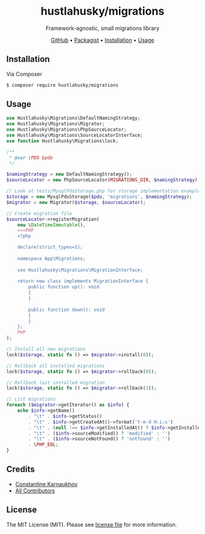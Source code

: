 <div align="center">

# hustlahusky/migrations

Framework-agnostic, small migrations library

[GitHub][link-github] •
[Packagist][link-packagist] •
[Installation](#installation) •
[Usage](#usage)

</div>

## Installation

Via Composer

```bash
$ composer require hustlahusky/migrations
```

## Usage

```php
use Hustlahusky\Migrations\DefaultNamingStrategy;
use Hustlahusky\Migrations\Migrator;
use Hustlahusky\Migrations\PhpSourceLocator;
use Hustlahusky\Migrations\SourceLocatorInterface;
use function Hustlahusky\Migrations\lock;

/**
 * @var \PDO $pdo
 */

$namingStrategy = new DefaultNamingStrategy();
$sourceLocator = new PhpSourceLocator(MIGRATIONS_DIR, $namingStrategy);

// Look at tests/MysqlPdoStorage.php for storage implementation example
$storage = new MysqlPdoStorage($pdo, 'migrations', $namingStrategy);
$migrator = new Migrator($storage, $sourceLocator);

// Create migration file
$sourceLocator->registerMigration(
    new \DateTimeImmutable(),
    <<<PHP
    <?php

    declare(strict_types=1);
    
    namespace App\Migrations;
    
    use Hustlahusky\Migrations\MigrationInterface;
    
    return new class implements MigrationInterface {
        public function up(): void
        {
        }
        
        public function down(): void
        {
        }
    };
    PHP
);

// Install all new migrations
lock($storage, static fn () => $migrator->install(0));

// Rollback all installed migrations
lock($storage, static fn () => $migrator->rollback(0));

// Rollback last installed migration
lock($storage, static fn () => $migrator->rollback(1));

// List migrations
foreach ($migrator->getIterator() as $info) {
    echo $info->getName()
        . "\t" . $info->getStatus()
        . "\t" . $info->getCreatedAt()->format('Y-m-d H:i:s')
        . "\t" . (null !== $info->getInstalledAt() ? $info->getInstalledAt()->format('Y-m-d H:i:s') : '')
        . "\t" . ($info->sourceModified() ? 'modified' : '')
        . "\t" . ($info->sourceNotFound() ? 'notfound' : '')
        . \PHP_EOL;
}
```

## Credits

- [Constantine Karnaukhov][link-author]
- [All Contributors][link-contributors]

## License

The MIT License (MIT). Please see [license file](LICENSE.md) for more information.

[link-github]: https://github.com/hustlahusky/migrations
[link-packagist]: https://packagist.org/packages/hustlahusky/migrations
[link-author]: https://github.com/hustlahusky
[link-contributors]: ../../contributors
